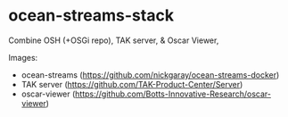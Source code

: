 # ocean-streams-stack
Combine OSH (+OSGi repo), TAK server, &amp; Oscar Viewer,

Images:
- ocean-streams (https://github.com/nickgaray/ocean-streams-docker)
- TAK server (https://github.com/TAK-Product-Center/Server)
- oscar-viewer (https://github.com/Botts-Innovative-Research/oscar-viewer)
